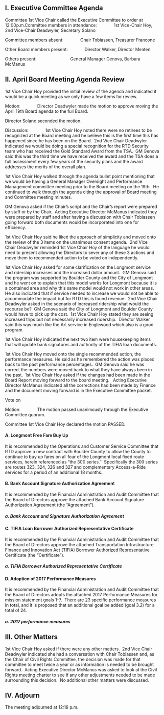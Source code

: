 ## I. Executive Committee Agenda

Committee 1st Vice Chair called the Executive Committee to order at 12:00p.m.Committee members in attendance:              1st Vice-Chair Hoy, 2nd Vice-Chair Deadwyler, Secretary Solano

Committee members absent:              Chair Tobiassen, Treasurer Francone

Other Board members present:              Director Walker, Director Menten

Others present:                            General Manager Genova, Barbara McManus

## II. April Board Meeting Agenda Review

1st Vice Chair Hoy provided the initial review of the agenda and indicated it would be a quick meeting as we only have a few items for review.

Motion:              Director Deadwyler made the motion to approve moving the April 19th Board agenda to the full Board.

Director Solano seconded the motion.

Discussion:              1st Vice Chair Hoy noted there were no retirees to be recognized at the Board meeting and he believe this is the first time this has happened since he has been on the Board.  2nd Vice Chair Deadwyler indicated we would be doing a special recognition for the RTD Security team who has received the Gold Standard Award from the TSA.  GM Genova said this was the third time we have received the award and the TSA does a full assessment every few years of the security plans and the award addresses the merits of the overall plan.

1st Vice Chair Hoy walked through the agenda bullet point mentioning that we would be having a General Manager Oversight and Performance Management committee meeting prior to the Board meeting on the 19th.  He continued to walk through the agenda citing the approval of Board meeting and Committee meeting minutes.

GM Genova asked if the Chair’s script and the Chair’s report were prepared by staff or by the Chair.  Acting Executive Director McManus indicated they were prepared by staff and after having a discussion with Chair Tobiassen going forward both documents would be incorporated into one for efficiency.

1st Vice Chair Hoy said he liked the approach of simplicity and moved onto the review of the 3 items on the unanimous consent agenda.  2nd Vice Chair Deadwyler reminded 1st Vice Chair Hoy of the language he would need to present allowing the Directors to sever any of these 3 actions and move them to recommended action to be voted on independently.

1st Vice Chair Hoy asked for some clarification on the Longmont service and ridership increases and the increased dollar amount.  GM Genova said the program was supported by Boulder County and the City of Longmont and he went on to explain that this model works for Longmont because it is a contained area and why this same model would not work in other areas.  He also indicated that if service needed to increase we would not be able to accommodate the impact but for RTD this is found revenue.  2nd Vice Chair Deadwyler asked in the scenario of increased ridership what would the recourse be?  GM Genova said the City of Longmont and Boulder County would have to pick up the cost.  1st Vice Chair Hoy stated they are seeing increased trips but not necessarily increased ridership.  Director Walker said this was much like the Art service in Englewood which also is a good program.

1st Vice Chair Hoy indicated the next two item were housekeeping items that will update bank signatures and authority of the TIFIA loan documents.

1st Vice Chair Hoy moved onto the single recommended action, the performance measures.  He said as he remembered the action was placed back to the past performance percentages.  GM Genova said he was correct the numbers were moved back to what they have always been in the past.  1st Vice Chair Hoy asked if the changes had been made in the Board Report moving forward to the board meeting.   Acting Executive Director McManus indicated all the corrections had been made by Finance and the document moving forward is in the Executive Committee packet.

Vote on

Motion:              The motion passed unanimously through the Executive Committee quorum.

Committee 1st Vice Chair Hoy declared the motion PASSED.

#### A. Longmont Free Fare Buy Up

It is recommended by the Operations and Customer Service Committee that RTD approve a new contract with Boulder County to allow the County to continue to buy up fares on all four of the Longmont local fixed route services, herein referenced as “the 300 series.”  Specifically the 300 series are routes 323, 324, 326 and 327 and complementary Access-a-Ride services for a period of an additional 18 months.

#### B. Bank Account Signature Authorization Agreement

It is recommended by the Financial Administration and Audit Committee that the Board of Directors approve the attached Bank Account Signature Authorization Agreement (the “Agreement”).

##### a. Bank Account and Signature Authorization Agreement

#### C. TIFIA Loan Borrower Authorized Representative Certificate

It is recommended by the Financial Administration and Audit Committee that the Board of Directors approve the attached Transportation Infrastructure Finance and Innovation Act (TIFIA) Borrower Authorized Representative Certificate (the “Certificate”).

##### a. TIFIA Borrower Authorized Representative Certificate

#### D. Adoption of 2017 Performance Measures

It is recommended by the Financial Administration and Audit Committee that the Board of Directors adopts the attached 2017 Performance Measures for mission statement goals 1-7.  There are 23 specific performance measures in total, and it is proposed that an additional goal be added (goal 3.2) for a total of 24.

##### a. 2017 performance measures

## III. Other Matters

1st Vice Chair Hoy asked if there were any other matters.  2nd Vice Chair Deadwyler indicated she had a conversation with Chair Tobiassen and, as the Chair of Civil Rights Committee, the decision was made for that committee to meet twice a year or as information is needed to be brought forward.  Acting Executive Director McManus was asked to look at the Civil Rights meeting charter to see if any other adjustments needed to be made surrounding this decision.  No additional other matters were discussed.

## IV. Adjourn

The meeting adjourned at 12:19 p.m.